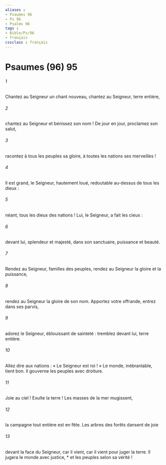 ```yaml
---
aliases : 
- Psaumes 96
- Ps 96
- Psalms 96
tags : 
- Bible/Ps/96
- français
cssclass : français
---
```


# Psaumes (96) 95

###### 1
Chantez au Seigneur un chant nouveau, chantez au Seigneur, terre entière,
###### 2
chantez au Seigneur et bénissez son nom ! De jour en jour, proclamez son salut,
###### 3
racontez à tous les peuples sa gloire, à toutes les nations ses merveilles !
###### 4
Il est grand, le Seigneur, hautement loué, redoutable au-dessus de tous les dieux :
###### 5
néant, tous les dieux des nations ! Lui, le Seigneur, a fait les cieux :
###### 6
devant lui, splendeur et majesté, dans son sanctuaire, puissance et beauté.
###### 7
Rendez au Seigneur, familles des peuples, rendez au Seigneur la gloire et la puissance,
###### 8
rendez au Seigneur la gloire de son nom. Apportez votre offrande, entrez dans ses parvis,
###### 9
adorez le Seigneur, éblouissant de sainteté : tremblez devant lui, terre entière.
###### 10
Allez dire aux nations : « Le Seigneur est roi ! » Le monde, inébranlable, tient bon. Il gouverne les peuples avec droiture.
###### 11
Joie au ciel ! Exulte la terre ! Les masses de la mer mugissent,
###### 12
la campagne tout entière est en fête. Les arbres des forêts dansent de joie
###### 13
devant la face du Seigneur, car il vient, car il vient pour juger la terre. Il jugera le monde avec justice, * et les peuples selon sa vérité !
